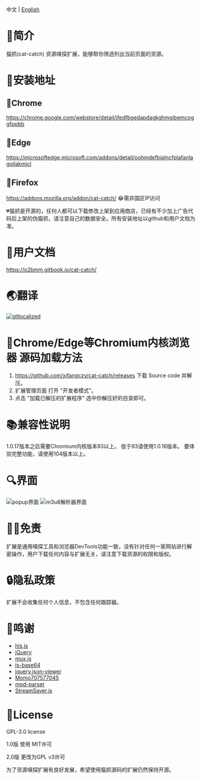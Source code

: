 中文 | [English](README_en.md)

# 📑简介
猫抓(cat-catch) 资源嗅探扩展，能够帮你筛选列出当前页面的资源。

# 📖安装地址
## 🐴Chrome
https://chrome.google.com/webstore/detail/jfedfbgedapdagkghmgibemcoggfppbb
## 🦄Edge
https://microsoftedge.microsoft.com/addons/detail/oohmdefbjalncfplafanlagojlakmjci
## 🦊Firefox
https://addons.mozilla.org/addon/cat-catch/ 😂需非国区IP访问

💔猫抓是开源的，任何人都可以下载修改上架到应用商店，已经有不少加上广告代码后上架的伪猫抓，请注意自己的数据安全。所有安装地址以github和用户文档为准。

# 📒用户文档
https://o2bmm.gitbook.io/cat-catch/

# 🌏翻译
[![gitlocalized ](https://gitlocalize.com/repo/9392/whole_project/badge.svg)](https://gitlocalize.com/repo/9392?utm_source=badge)

# 📘Chrome/Edge等Chromium内核浏览器 源码加载方法
1. https://github.com/xifangczy/cat-catch/releases 下载 Source code 并解压。
2. 扩展管理页面 打开 "开发者模式"。
3. 点击 "加载已解压的扩展程序" 选中你解压好的目录即可。

# 📚兼容性说明
1.0.17版本之后需要Chromium内核版本93以上。
低于93请使用1.0.16版本。
要体验完整功能，请使用104版本以上。

# 🔍界面
![popup界面](https://raw.githubusercontent.com/xifangczy/cat-catch/master/README/popup.png)
![m3u8解析器界面](https://raw.githubusercontent.com/xifangczy/cat-catch/master/README/m3u8.png)

# 🤚🏻免责
扩展是通用嗅探工具和浏览器DevTools功能一致，没有针对任何一家网站进行解密操作，用户下载任何内容与扩展无关，请注意下载资源的权限和版权。

# 🔒隐私政策
扩展不会收集任何个人信息，不包含任何跟踪器。

# 💖鸣谢
- [hls.js](https://github.com/video-dev/hls.js)
- [jQuery](https://github.com/jquery/jquery)
- [mux.js](https://github.com/videojs/mux.js)
- [js-base64](https://github.com/dankogai/js-base64)
- [jquery.json-viewer](https://github.com/abodelot/jquery.json-viewer)
- [Momo707577045](https://github.com/Momo707577045)
- [mpd-parser](https://github.com/videojs/mpd-parser)
- [StreamSaver.js](https://github.com/jimmywarting/StreamSaver.js)

# 📜License
GPL-3.0 license

1.0版 使用 MIT许可

2.0版 更改为GPL v3许可

为了资源嗅探扩展有良好发展，希望使用猫抓源码的扩展仍然保持开源。
